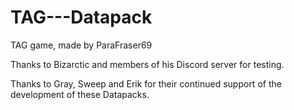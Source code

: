 # TAG---Datapack
TAG game, made by ParaFraser69

Thanks to Bizarctic and members of his Discord server for testing.

Thanks to Gray, Sweep and Erik for their continued support of the development of these Datapacks.
